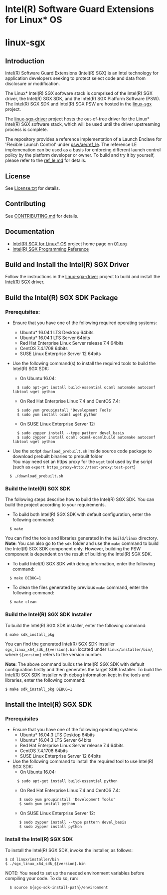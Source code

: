 Intel(R) Software Guard Extensions for Linux\* OS
================================================

# linux-sgx

Introduction
------------
Intel(R) Software Guard Extensions (Intel(R) SGX) is an Intel technology for application developers seeking to protect select code and data from disclosure or modification.

The Linux\* Intel(R) SGX software stack is comprised of the Intel(R) SGX driver, the Intel(R) SGX SDK, and the Intel(R) SGX Platform Software (PSW). The Intel(R) SGX SDK and Intel(R) SGX PSW are hosted in the [linux-sgx](https://github.com/01org/linux-sgx) project.

The [linux-sgx-driver](https://github.com/01org/linux-sgx-driver) project hosts the out-of-tree driver for the Linux\* Intel(R) SGX software stack, which will be used until the driver upstreaming process is complete. 

The repository provides a reference implementation of a Launch Enclave for 'Flexible Launch Control' under [psw/ae/ref_le](psw/ae/ref_le). The reference LE implemenation can be used as a basis for enforcing different launch control policy by the platform developer or owner. To build and try it by yourself, please refer to the [ref_le.md](psw/ae/ref_le/ref_le.md) for details.

License
-------
See [License.txt](License.txt) for details.

Contributing
-------
See [CONTRIBUTING.md](CONTRIBUTING.md) for details.

Documentation
-------------
- [Intel(R) SGX for Linux\* OS](https://01.org/intel-softwareguard-extensions) project home page on [01.org](https://01.org)
- [Intel(R) SGX Programming Reference](https://software.intel.com/sites/default/files/managed/48/88/329298-002.pdf)

Build and Install the Intel(R) SGX Driver
-----------------------------------------
Follow the instructions in the [linux-sgx-driver](https://github.com/01org/linux-sgx-driver) project to build and install the Intel(R) SGX driver.

Build the Intel(R) SGX SDK Package
-------------------------------------------------------
### Prerequisites:
- Ensure that you have one of the following required operating systems:  
  * Ubuntu\* 16.04.1 LTS Desktop 64bits
  * Ubuntu\* 16.04.1 LTS Server 64bits
  * Red Hat Enterprise Linux Server release 7.4 64bits
  * CentOS 7.4.1708 64bits
  * SUSE Linux Enterprise Server 12 64bits

- Use the following command(s) to install the required tools to build the Intel(R) SGX SDK:  
  * On Ubuntu 16.04:
  ```
    $ sudo apt-get install build-essential ocaml automake autoconf libtool wget python
  ```
  * On Red Hat Enterprise Linux 7.4 and CentOS 7.4:
  ```
    $ sudo yum groupinstall 'Development Tools'
    $ sudo yum install ocaml wget python
  ```
  * On SUSE Linux Enterprise Server 12:
  ```
    $ sudo zypper install --type pattern devel_basis
    $ sudo zypper install ocaml ocaml-ocamlbuild automake autoconf libtool wget python
  ```
- Use the script ``download_prebuilt.sh`` inside source code package to download prebuilt binaries to prebuilt folder  
  You may need set an https proxy for the `wget` tool used by the script (such as ``export https_proxy=http://test-proxy:test-port``)  
```
  $ ./download_prebuilt.sh
```

### Build the Intel(R) SGX SDK
The following steps describe how to build the Intel(R) SGX SDK. You can build the project according to your requirements.  
- To build both Intel(R) SGX SDK with default configuration, enter the following command:  
```
  $ make  
```  
  You can find the tools and libraries generated in the `build/linux` directory.  
  **Note**: You can also go to the `sdk` folder and use the `make` command to build the Intel(R) SGX SDK component only. However, building the PSW component is dependent on the result of building the Intel(R) SGX SDK.  


- To build Intel(R) SGX SDK with debug information, enter the following command:  
```
  $ make DEBUG=1
```
- To clean the files generated by previous `make` command, enter the following command:  
```
  $ make clean
```

### Build the Intel(R) SGX SDK Installer
To build the Intel(R) SGX SDK installer, enter the following command:
```
$ make sdk_install_pkg
```
You can find the generated Intel(R) SGX SDK installer ``sgx_linux_x64_sdk_${version}.bin`` located under `linux/installer/bin/`, where `${version}` refers to the version number.

**Note**: The above command builds the Intel(R) SGX SDK with default configuration firstly and then generates the target SDK Installer. To build the Intel(R) SGX SDK Installer with debug information kept in the tools and libraries, enter the following command:
```
$ make sdk_install_pkg DEBUG=1
```


Install the Intel(R) SGX SDK
------------------------
### Prerequisites
- Ensure that you have one of the following operating systems:  
  * Ubuntu\* 16.04.3 LTS Desktop 64bits
  * Ubuntu\* 16.04.3 LTS Server 64bits
  * Red Hat Enterprise Linux Server release 7.4 64bits
  * CentOS 7.4.1708 64bits
  * SUSE Linux Enterprise Server 12 64bits
- Use the following command to install the required tool to use Intel(R) SGX SDK:
  * On Ubuntu 16.04:
  ```  
    $ sudo apt-get install build-essential python
  ```
  * On Red Hat Enterprise Linux 7.4 and CentOS 7.4:
  ```
     $ sudo yum groupinstall 'Development Tools'
     $ sudo yum install python 
  ```
  * On SUSE Linux Enterprise Server 12:
  ```
     $ sudo zypper install --type pattern devel_basis
     $ sudo zypper install python 
  ```

### Install the Intel(R) SGX SDK
To install the Intel(R) SGX SDK, invoke the installer, as follows:
```
$ cd linux/installer/bin
$ ./sgx_linux_x64_sdk_${version}.bin 
```
NOTE: You need to set up the needed environment variables before compiling your code. To do so, run:  
```  
  $ source ${sgx-sdk-install-path}/environment  
```  
